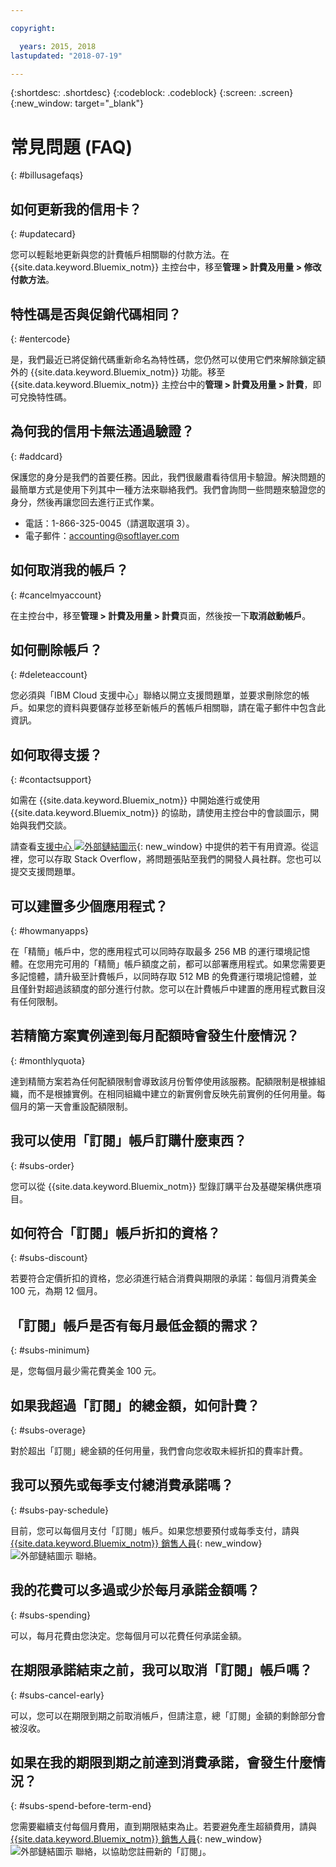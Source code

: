 ```yaml
---

copyright:

  years: 2015, 2018
lastupdated: "2018-07-19"

---
```


{:shortdesc: .shortdesc}
{:codeblock: .codeblock}
{:screen: .screen}
{:new_window: target="_blank"}

# 常見問題 (FAQ)
{: #billusagefaqs} 




## 如何更新我的信用卡？
{: #updatecard}

您可以輕鬆地更新與您的計費帳戶相關聯的付款方法。在 {{site.data.keyword.Bluemix_notm}} 主控台中，移至**管理 > 計費及用量 > 修改付款方法**。 

## 特性碼是否與促銷代碼相同？ 
{: #entercode}

是，我們最近已將促銷代碼重新命名為特性碼，您仍然可以使用它們來解除鎖定額外的 {{site.data.keyword.Bluemix_notm}} 功能。移至 {{site.data.keyword.Bluemix_notm}} 主控台中的**管理 > 計費及用量 > 計費**，即可兌換特性碼。 

## 為何我的信用卡無法通過驗證？
{: #addcard}

保護您的身分是我們的首要任務。因此，我們很嚴肅看待信用卡驗證。解決問題的最簡單方式是使用下列其中一種方法來聯絡我們。我們會詢問一些問題來驗證您的身分，然後再讓您回去進行正式作業。 

   * 電話：1-866-325-0045（請選取選項 3）。
   * 電子郵件：accounting@softlayer.com

## 如何取消我的帳戶？
{: #cancelmyaccount}

在主控台中，移至**管理 > 計費及用量 > 計費**頁面，然後按一下**取消啟動帳戶**。

## 如何刪除帳戶？
{: #deleteaccount}

您必須與「IBM Cloud 支援中心」聯絡以開立支援問題單，並要求刪除您的帳戶。如果您的資料與要儲存並移至新帳戶的舊帳戶相關聯，請在電子郵件中包含此資訊。

## 如何取得支援？
{: #contactsupport}

如需在 {{site.data.keyword.Bluemix_notm}} 中開始進行或使用 {{site.data.keyword.Bluemix_notm}} 的協助，請使用主控台中的會談圖示，開始與我們交談。 

請查看[支援中心 ![外部鏈結圖示](../icons/launch-glyph.svg)](https://console.bluemix.net/unifiedsupport/supportcenter){: new_window} 中提供的若干有用資源。從這裡，您可以存取 Stack Overflow，將問題張貼至我們的開發人員社群。您也可以提交支援問題單。  



## 可以建置多少個應用程式？
{: #howmanyapps}

在「精簡」帳戶中，您的應用程式可以同時存取最多 256 MB 的運行環境記憶體。在您用完可用的「精簡」帳戶額度之前，都可以部署應用程式。如果您需要更多記憶體，請升級至計費帳戶，以同時存取 512 MB 的免費運行環境記憶體，並且僅針對超過該額度的部分進行付款。您可以在計費帳戶中建置的應用程式數目沒有任何限制。

## 若精簡方案實例達到每月配額時會發生什麼情況？
{: #monthlyquota}

達到精簡方案若為任何配額限制會導致該月份暫停使用該服務。配額限制是根據組織，而不是根據實例。在相同組織中建立的新實例會反映先前實例的任何用量。每個月的第一天會重設配額限制。



## 我可以使用「訂閱」帳戶訂購什麼東西？ 
{: #subs-order}

您可以從 {{site.data.keyword.Bluemix_notm}} 型錄訂購平台及基礎架構供應項目。

## 如何符合「訂閱」帳戶折扣的資格？ 
{: #subs-discount}

若要符合定價折扣的資格，您必須進行結合消費與期限的承諾：每個月消費美金 100 元，為期 12 個月。 

## 「訂閱」帳戶是否有每月最低金額的需求？ 
{: #subs-minimum}

是，您每個月最少需花費美金 100 元。

## 如果我超過「訂閱」的總金額，如何計費？
{: #subs-overage}

對於超出「訂閱」總金額的任何用量，我們會向您收取未經折扣的費率計費。

## 我可以預先或每季支付總消費承諾嗎？
{: #subs-pay-schedule}

目前，您可以每個月支付「訂閱」帳戶。如果您想要預付或每季支付，請與 [{{site.data.keyword.Bluemix_notm}} 銷售人員](https://www.ibm.com/cloud-computing/bluemix/contact-us){: new_window} ![外部鏈結圖示](../icons/launch-glyph.svg) 聯絡。

## 我的花費可以多過或少於每月承諾金額嗎？  
{: #subs-spending}

可以，每月花費由您決定。您每個月可以花費任何承諾金額。 

## 在期限承諾結束之前，我可以取消「訂閱」帳戶嗎？  
{: #subs-cancel-early}

可以，您可以在期限到期之前取消帳戶，但請注意，總「訂閱」金額的剩餘部分會被沒收。 

## 如果在我的期限到期之前達到消費承諾，會發生什麼情況？  
{: #subs-spend-before-term-end}

您需要繼續支付每個月費用，直到期限結束為止。若要避免產生超額費用，請與 [{{site.data.keyword.Bluemix_notm}} 銷售人員](https://www.ibm.com/cloud-computing/bluemix/contact-us){: new_window} ![外部鏈結圖示](../icons/launch-glyph.svg) 聯絡，以協助您註冊新的「訂閱」。 















